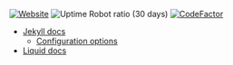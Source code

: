 [![Website](https://img.shields.io/website/https/prplecake.com.svg?down_color=red&down_message=offline&up_color=green&up_message=online)](https://prplecake.come)
![Uptime Robot ratio (30 days)](https://img.shields.io/uptimerobot/ratio/m782564092-642ea692e6a3402c76f3a827.svg)
[![CodeFactor](https://www.codefactor.io/repository/github/prplecake/prplecake.com/badge)](https://www.codefactor.io/repository/github/prplecake/prplecake.com)

* [Jekyll docs][jekyll-docs]
  * [Configuration options][jekyll-config-options]
* [Liquid docs][liquid-docs]

[jekyll-docs]:https://jekyllrb.com/docs/
[jekyll-config-options]:https://jekyllrb.com/docs/configuration/options/

[liquid-docs]:https://shopify.github.io/liquid/

